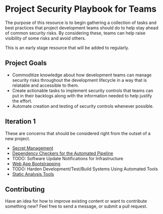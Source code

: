 # Project Security Playbook for Teams

The purpose of this resource is to begin gathering a collection of tasks and
best practices that project development teams should do to help stay ahead of
common security risks. By considering these, teams can help raise visibility of
some risks and avoid others.

This is an early stage resource that will be added to regularly.

## Project Goals

* Commoditize knowledge about how development teams can manage security risks
  throughout the development lifecycle in a way that is relatable and accessible
  to them.
* Create actionable tasks to implement security controls that teams can put in
  their backlogs along with the information needed to help justify the effort.
* Automate creation and testing of security controls whenever possible.

## Iteration 1

These are concerns that should be considered right from the outset of a new
project.

* [Secret Management](tooling/secret-management/README.md)
* [Dependency Checkers for the Automated Pipeline](tooling/dependency-checker/README.md)
* TODO: Software Update Notifications for Infrastructure
* [Web App Bootstrapping](webapps/README.md)
* TODO: Harden Development/Test/Build Systems Using Automated Tools
* [Static Analysis Tools](tooling/static-analysis/README.md)

## Contributing

Have an idea for how to improve existing content or want to contribute something
new? Feel free to send a message, or submit a pull request.
